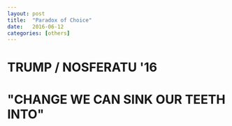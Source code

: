 ```yaml
---
layout: post
title:  "Paradox of Choice"
date:   2016-06-12
categories: [others]
---
```


# TRUMP / NOSFERATU '16

# "CHANGE WE CAN SINK OUR TEETH INTO"
